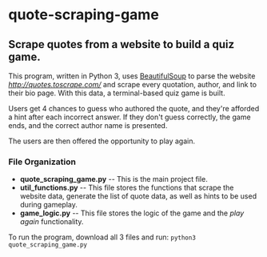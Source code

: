 # quote-scraping-game
## Scrape quotes from a website to build a quiz game.

This program, written in Python 3, uses [BeautifulSoup](https://www.crummy.com/software/BeautifulSoup/bs4/doc/) to parse the website *http://quotes.toscrape.com/* and scrape every quotation, author, and link to their bio page. With this data, a terminal-based quiz game is built.

Users get 4 chances to guess who authored the quote, and they're afforded a hint after each incorrect answer. If they don't guess correctly, the game ends, and the correct author name is presented.

The users are then offered the opportunity to play again.

### File Organization
+ **quote_scraping_game.py** -- This is the main project file. 
+ **util_functions.py** -- This file stores the functions that scrape the website data, generate the list of quote data, as well as hints to be used during gameplay.
+ **game_logic.py** -- This file stores the logic of the game and the *play again* functionality.

To run the program, download all 3 files and run: ```python3 quote_scraping_game.py```
